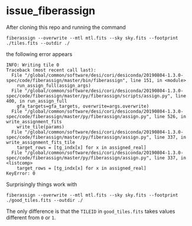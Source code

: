 # issue_fiberassign

After cloning this repo and running the command

```
fiberassign --overwrite --mtl mtl.fits --sky sky.fits --footprint ./tiles.fits --outdir ./
```

the following error appears

```
INFO: Writing tile 0
Traceback (most recent call last):
  File "/global/common/software/desi/cori/desiconda/20190804-1.3.0-spec/code/fiberassign/master/bin/fiberassign", line 151, in <module>
    run_assign_full(assign_args)
  File "/global/common/software/desi/cori/desiconda/20190804-1.3.0-spec/code/fiberassign/master/py/fiberassign/scripts/assign.py", line 400, in run_assign_full
    gfa_targets=gfa_targets, overwrite=args.overwrite)
  File "/global/common/software/desi/cori/desiconda/20190804-1.3.0-spec/code/fiberassign/master/py/fiberassign/assign.py", line 526, in write_assignment_fits
    write_tile(params)
  File "/global/common/software/desi/cori/desiconda/20190804-1.3.0-spec/code/fiberassign/master/py/fiberassign/assign.py", line 337, in write_assignment_fits_tile
    target_rows = [tg_indx[x] for x in assigned_real]
  File "/global/common/software/desi/cori/desiconda/20190804-1.3.0-spec/code/fiberassign/master/py/fiberassign/assign.py", line 337, in <listcomp>
    target_rows = [tg_indx[x] for x in assigned_real]
KeyError: 0

```

Surprisingly things work with 
```
fiberassign --overwrite --mtl mtl.fits --sky sky.fits --footprint ./good_tiles.fits --outdir ./
```

The only difference is that the `TILEID` in `good_tiles.fits` takes values different from `0` or `1`.
